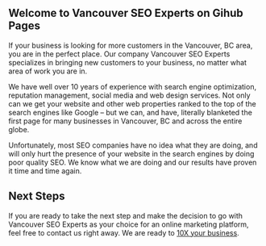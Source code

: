## Welcome to Vancouver SEO Experts on Gihub Pages

If your business is looking for more customers in the Vancouver, BC area, you are in the perfect place. Our company Vancouver SEO Experts specializes in bringing new customers to your business, no matter what area of work you are in.

We have well over 10 years of experience with search engine optimization, reputation management, social media and web design services. Not only can we get your website and other web properties ranked to the top of the search engines like Google – but we can, and have, literally blanketed the first page for many businesses in Vancouver, BC and across the entire globe.

Unfortunately, most SEO companies have no idea what they are doing, and will only hurt the presence of your website in the search engines by doing poor quality SEO. We know what we are doing and our results have proven it time and time again.

## Next Steps
If you are ready to take the next step and make the decision to go with Vancouver SEO Experts as your choice for an online marketing platform, feel free to contact us right away. We are ready to [10X your business](http://www.vancouverseoexperts.org/discovery/).

